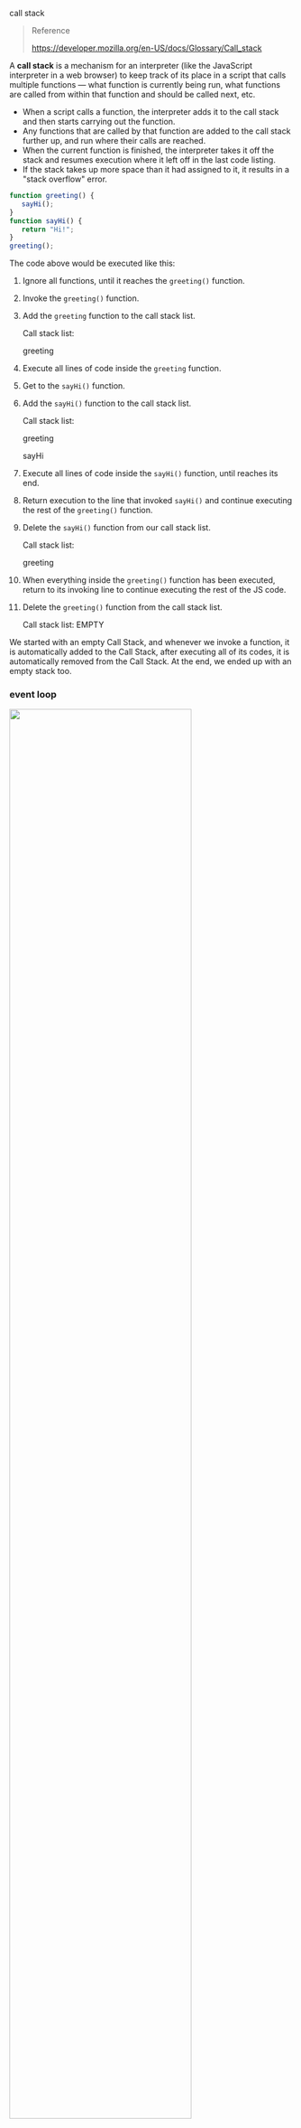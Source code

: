 call stack

> Reference
>
> https://developer.mozilla.org/en-US/docs/Glossary/Call_stack

A **call stack** is a mechanism for an interpreter (like  the JavaScript interpreter in a web browser) to keep track of its place  in a script that calls multiple functions — what function is currently being run, what functions are called from within that function and should be called next, etc.

- When a script calls a function, the interpreter adds it to the call stack and then starts carrying out the function.
- Any functions that are called by that function are added to the call stack further up, and run where their calls are reached.
- When the current function is finished, the interpreter takes it off  the stack and resumes execution where it left off in the last code  listing.
- If the stack takes up more space than it had assigned to it, it results in a "stack overflow" error.



```js
function greeting() {
   sayHi();
}
function sayHi() {
   return "Hi!";
}
greeting();
```

The code above would be executed like this:

1. Ignore all functions, until it reaches the `greeting()` function.

2. Invoke the `greeting()` function.

3. Add the `greeting` function to the call stack list.

   Call stack list:

   greeting

4. Execute all lines of code inside the `greeting` function.

5. Get to the `sayHi()` function.

6. Add the `sayHi()` function to the call stack list.

   Call stack list:

   greeting

   sayHi

7. Execute all lines of code inside the `sayHi()` function, until reaches its end.

8. Return execution to the line that invoked `sayHi()` and continue executing the rest of the `greeting()` function.

9. Delete the `sayHi()` function from our call stack list.

   Call stack list:

   greeting

10. When everything inside the `greeting()` function has been executed, return to its invoking line to continue executing the rest of the JS code.

11. Delete the `greeting()` function from the call stack list.

    Call stack list: EMPTY


We started with an empty Call Stack, and whenever we invoke a function,  it is automatically added to the Call Stack, after executing all of its  codes, it is automatically removed from the Call Stack. At the end, we  ended up with an empty stack too.



### event loop

<img width="80%" src="https://user-gold-cdn.xitu.io/2017/11/21/15fdd88994142347?imageView2/0/w/1280/h/960/ignore-error/1" />



主线程内的任务为空时，会去检查Event Queue的函数



 ```js
let data = [];
$.ajax({
    url:www.javascript.com,
    data:data,
    success:() => {
        console.log('发送成功!');
    }
})
console.log('代码执行结束');
 ```

1. ajax进入Event Table，注册回调函数`success`
2. 执行`console.log('代码执行结束')`
3. ajax事件完成，回调函数`success`进入Event Queue
4. 主线程从Event Queue读取回调函数，执行`success`

 

### setTimeout

It's important to note that setTimeout(..) doesn't put your callback on the event loop queue. What it does is set up a timer; when the timer expires, the environment places your callback into the event loop, such that some future tick will pick it up and execute it.



 ```js
setTimeout(() => {
    task();
},3000);
sleep(10000000);
 ```

1. `task()`进入Event Table，计时开始
2. 执行`sleep`
3. 3秒到了，计时事件`timeout`完成，`task()`进入Event Queue，等待主线程
4. `sleep`执行完
5. 扫描Event Queue，`task()`进入主线程执行

 

###  setInterval

`setInterval(fn,ms)`每过`ms`秒，`fn`进入Event Queue

fn执行时间大于ms时，看起来fn连续执行，没有间隔



### task

> Reference
>
> https://juejin.im/post/59e85eebf265da430d571f89

Microtasks(微任务) include process.nextTick, promise, Object.observe and MutationObserver 

Macrotasks(宏任务) include script, setTimeout, setInterval, setImmediate, I/O and UI rendering



<img width="85%" src="https://user-gold-cdn.xitu.io/2017/11/21/15fdcea13361a1ec?imageView2/0/w/1280/h/960/ignore-error/1" />



So the correct sequence of an event loop looks like this:

1.Execute synchronous codes, which belongs to macrotask

2.Once call stack is empty, query if any microtasks need to be executed

3.Execute all the microtasks

4.If necessary, render the UI

5.Then start the next round of the Event loop, and execute the asynchronous operations in the macrotask

 

example a：

```js
setTimeout(function() {
    console.log('setTimeout');
})

new Promise(function(resolve) {
    console.log('promise');
    resolve();
}).then(function() {
    console.log('then');
})

console.log('console');

//promise
//console
//then
//setTimeout
```

第一轮事件循环

1. 宏任务script进入主线程
2. `setTimeout`的回调函数注册后分发到宏任务Event Queue
3. `new Promise`立即执行，`then`函数分发到微任务Event Queue
4. 立即执行`console.log()`
5. 宏任务script执行结束
6. 检查微任务Event Queue，执行`then`

第二轮事件循环

1. 检查宏任务Event Queue，执行`setTimeout`的回调函数



example b：

```js
console.log('1');

setTimeout(function() {
    console.log('2');
    process.nextTick(function() {
        console.log('3');
    })
    new Promise(function(resolve) {
        console.log('4');
        resolve();
    }).then(function() {
        console.log('5')
    })
})
process.nextTick(function() {
    console.log('6');
})
new Promise(function(resolve) {
    console.log('7');
    resolve();
}).then(function() {
    console.log('8')
})

setTimeout(function() {
    console.log('9');
    process.nextTick(function() {
        console.log('10');
    })
    new Promise(function(resolve) {
        console.log('11');
        resolve();
    }).then(function() {
        console.log('12')
    })
})

// 1 7 6 8 2 4 3 5 9 11 10 12
```

第一轮事件循环

1. 宏任务script进入主线程

2. 执行`console.log('1')`

3. `setTimeout `回调函数被分发到宏任务Event Queue中，记为`setTimeout1`

   微任务：

   宏任务：  setTimeout1

4. `process.nextTick() `回调函数分发到微任务Event Queue中，记为`process1`

   微任务：process1

   宏任务：  setTimeout1

5. `new Promise`直接执行，`then`分发到微任务Event Queue中，记为`then1`

   微任务：process1，then1

   宏任务：  setTimeout1

6. `setTimeout `回调函数分发到宏任务Event Queue中，记为`setTimeout2`

   微任务：process1，then1

   宏任务：  setTimeout1，setTimeout2

7. 宏任务script结束

8. 检查微任务，执行`process1`

9. 检查微任务，执行`then1`

第二轮事件循环

1. 执行宏任务`setTimeout1`，原理同上

 第三轮事件循环

1. 执行宏任务`setTimeout2`，原理同上



疑问：用nodejs执行会有差异，`setTimeout1`和`setTimeout2`同时执行

 

<img src="https://user-gold-cdn.xitu.io/2017/11/21/15fdd96beade6575?imageView2/0/w/1280/h/960/ignore-error/1" />

### primitive

> Reference
>
> https://developer.mozilla.org/en-US/docs/Glossary/Primitive
>
> https://justjavac.com/javascript/2012/12/22/javascript-values-not-everything-is-an-object.html

A **primitive** (primitive value, primitive data type) is data that is not an [object](https://developer.mozilla.org/en-US/docs/Glossary/object) and has no [methods](https://developer.mozilla.org/en-US/docs/Glossary/method). In [JavaScript](https://developer.mozilla.org/en-US/docs/Glossary/JavaScript), there are 6 primitive data types: [string](https://developer.mozilla.org/en-US/docs/Glossary/string), [number](https://developer.mozilla.org/en-US/docs/Glossary/number), [boolean](https://developer.mozilla.org/en-US/docs/Glossary/boolean), [null](https://developer.mozilla.org/en-US/docs/Glossary/null), [undefined](https://developer.mozilla.org/en-US/docs/Glossary/undefined), [symbol](https://developer.mozilla.org/en-US/docs/Glossary/symbol) (new in [ECMAScript](https://developer.mozilla.org/en-US/docs/Glossary/ECMAScript) 2015).



All primitives are **immutable,** i.e., they cannot be  altered. It is important not to confuse a primitive itself with a  variable assigned a primitive value. The variable may be reassigned a  new value, but the existing value can not be changed in the ways that  objects, arrays, and functions can be altered.



占用空间固定，保存在栈中（当一个方法执行时，每个方法都会建立自己的内存栈，在这个方法内定义的变量将会逐个放入这块栈内存里，随着方法的执行结束，这个方法的内存栈也将自然销毁了。因此，所有在方法中定义的变量都是放在栈内存中的；栈中存储的是基础变量以及一些对象的引用变量，基础变量的值是存储在栈中，而引用变量存储在栈中的是指向堆中的数组或者对象的地址



A primitive type has a fixed size in memory. For example, a number occupies eight bytes of memory, and a boolean value can be represented with only one bit. The number type is the largest of the primitive types. If each JavaScript variable reserves eight bytes of memory, the variable can directly hold any primitive value.



```js
//1.原始值不可变
var str = "abc";
str.foo = 123;
str.foo //undefined

//2.原始值没有内部标识，按值比较
"abc" === "abc"
true
```



隐式转换：

```js
Boolean(undefined)//false
Boolean(0)//false
'1'+2 //12
Boolean('false')//true
Boolean('undefined')//true
3 + true; // 4
```



转换成false：

"" 空字串
0, -0, NaN
null
undefined
false





### object

占用空间不固定，保存在堆中（当我们在程序中创建一个对象时，这个对象将被保存到运行时数据区中，以便反复利用（因为对象的创建成本通常较大），这个运行时数据区就是堆内存。堆内存中的对象不会随方法的结束而销毁，即使方法结束后，这个对象还可能被另一个引用变量所引用（方法的参数传递时很常见），则这个对象依然不会被销毁，只有当一个对象没有任何引用变量引用它时，系统的垃圾回收机制才会在核实的时候回收它



分为：

原始值的包装器：`Boolean`, `Number`, `String`

`[]` 就是 `new Array()`

`{}` 就是 `new Object()`

`function() {}` 就是 `new Function()`

`/\s*/` 就是  `new RegExp("\\s*")`

`new Date("2011-12-24")`



特点：

```js
//1.可变
var obj = {};
obj.foo = 123;
obj.foo//123

//2.每个对象都有自己唯一的标识符，通过字面量或构造函数创建的对象和任何其他对象都不相等
{} === {}
false

//对象是通过引用来比较的，只有两个对象有相同的标识，才认为这个对象是相等的
var obj = {};
obj === obj

//3.变量保存了对象的引用，因此，如果两个变量应用了相同的对象——我们改变其中一个变量时，两一个也会随之改变
var var1 = {};
var var2 = var1;
var1.foo = 123;
var2.foo //123
```



```js
Object.prototype.toString.call(1) // "[object Number]"
Object.prototype.toString.call('hi') // "[object String]"
Object.prototype.toString.call({a:'hi'}) // "[object Object]"
Object.prototype.toString.call([1,'a']) // "[object Array]"
Object.prototype.toString.call(true) // "[object Boolean]"
Object.prototype.toString.call(() => {}) // "[object Function]"
Object.prototype.toString.call(null) // "[object Null]"
Object.prototype.toString.call(undefined) // "[object Undefined]"
Object.prototype.toString.call(Symbol(1)) // "[object Symbol]"
```



#### wrap

```js
typeof "abc" //'string'
typeof new String("abc") //'object'

"abc" instanceof String //false
new String("abc") instanceof String //true

"abc" === new String("abc") //false

var a = new String("abc");
var b = new String("abc");
a == b //false
a == a //true
```



### Equality comparisons

- double equals (`==`) will perform a type conversion when comparing two things, and will handle `NaN`, `-0`, and `+0` specially to conform to IEEE 754 (so `NaN != NaN`, and `-0 == +0`);

- triple equals (`===`) will do the same comparison (including the special handling for `NaN`, `-0`, and `+0`) but without type conversion, by simply always returning `false` if the types differ;

- `Object.is` does no type conversion and no special handling for `NaN`, `-0`, and `+0` (giving it the same behavior as `===` except on those special numeric values).


```js
//两个变量指向同一个对象
var a1 = ['Hi!'];
var a2 = a1;
console.log(a1 === a2); // true

//两个变量指向不同对象
var b1 = ["Hi!"];
var b2 = ["Hi!"];
console.log(b1 === b2); // false

//比较对象的值
var arr1str = JSON.stringify(arr1);
var arr2str = JSON.stringify(arr2);
console.log(arr1str === arr2str); // true
```



### reference types

> Reference
>
> https://www.cnblogs.com/leiting/p/8081413.html
>
> https://blog.fundebug.com/2017/08/09/explain_value_reference_in_js/

```js
//1.值传递
function multiply(x, y) {
    return x * y;
}
multiply(2, 3);

//2.引用传递
function change(person) {
    person.age = 25;
    return person;
}
var alex = {
    name: 'Alex',
    age: 30
};
var changedAlex = change(alex);
console.log(alex); // { name: 'Alex', age: 25 }
console.log(changedAlex); // { name: 'Alex', age: 25 }
```





### this

> Reference
>
> https://www.jianshu.com/p/6b4333e78bf5
>
> https://juejin.im/post/5b9f176b6fb9a05d3827d03f

this是函数运行时所在的环境对象

this 指向最后调用它的对象

箭头函数的 this 始终指向函数定义时的 this，而非执行时

匿名函数的 this 指向 window

```js
//===example1===
var x = 1;
function test() {
    //this -> window
    console.log(this.x);
}
test();  // 1

//===example2===
var obj = {
    x: 1,
    y: function foo() {
        //this -> obj
        console.log(this.x);
    }
};
obj.y(); // 1

//====example3===
var x = 2;
function test() {
    this.x = 1;
}
//this -> obj
var obj = new test();
obj.x // 1
```



1. 隐式绑定

   ```js
   const user = {
       name: 'Tyler',
       greet() {
           console.log(this.name);
       }
   };
   user.greet();
   ```

2. 显式绑定

   ```js
   function greet () {
       alert(`Hello, my name is ${this.name}`)
   };
   
   const user = {
       name: 'Tyler',
       age: 27,
   };
   
   greet.call(user);
   ```

3. new 绑定

   ```js
   function User (name, age) {
     this.name = name
     this.age = age
   };
   
   const me = new User('Tyler', 27);//this指向新对象
   ```

4. window 绑定

   ```js
   window.age = 27
   
   function sayAge () {
       console.log(`My age is ${this.age}`)
   }
   
   sayAge ();
   ```



改变this指向

- 使用 ES6 的箭头函数
- 在函数内部使用 `_this = this`
- 使用 `apply`、`call`、`bind`
- new 实例化一个对象



#### apply

改变函数的指向，参数是一个数组，参数为空时，指向全局对象

```js
var x = 0;
var obj = {
    x: 1,
    y: function foo() {
        console.log(this.x);
    }
};

//this -> window
obj.y.apply(); // 0
//this -> obj
obj.y.apply(obj); //1
```



#### call

跟apply相似，传的参数是一个个的



#### bind

跟call相似，但返回一个函数

```js
function greet() {
    console.log(this.name);
}

const user = {
    name: "Tyler"
};

const newFn = greet.bind(user);
newFn(); //Tyler
```



### MVVM

In the JQuery period, if you need to refresh the UI, you need to get the corresponding DOM and then update the UI, so the data and business logic are strongly-coupled with the page.

 

In MVVM, the UI is driven by data. Once the data is changed, the corresponding UI will be refreshed. If the UI changes, the corresponding data will also be changed. In this way, we can only care about the data flow in business processing without dealing with the page directly. ViewModel only cares about the processing of data and business and does not care how View handles data. In this case, we can separate the View from the Model. If either party changes, it does not necessarily need to change the other party, and some reusable logic can be placed in a ViewModel, allowing multiple Views to reuse this ViewModel.

 

In MVVM, the core is the two-way binding of data, such as dirty checking by Angular and data hijacking in Vue.



### DOM

> Reference
>
> https://javascript.ruanyifeng.com/dom/node.html

DOM（Document Object Model）：JavaScript 操作网页的接口，它的作用是将网页转为一个 JavaScript 对象，从而可以用脚本进行各种操作

浏览器会根据 DOM 模型，将结构化文档（比如 HTML 和 XML）解析成一系列的节点，再由这些节点组成一个树状结构（DOM Tree）。所有的节点和最终的树状结构，都有规范的对外接口



Node：DOM 的最小组成单位

DOM 树：由各种不同类型的节点组成



**7种节点**

Document

Element

Attribute

Text

DocumentFragment

DocumentType

Comment



**节点的三种关系（除根节点）**

parentNode：直接的上级节点

childNodes：直接的下级节点

sibling：拥有同一个父节点的节点



**Node 接口的属性**

```js
Node.nodeType
Node.nodeName
Node.nodeValue
Node.textContent //后代节点的文本内容
Node.baseURI
Node.ownerDocument //返回当前节点所在的顶层文档对象
Node.nextSibling //当前节点的下一个节点
Node.previousSibling //当前节点的上一个节点
Node.parentNode
Node.parentElement //当前节点的父元素节点
Node.firstChild
Node.lastChild
Node.childNodes //当前节点的所有子节点
Node.isConnected //当前节点是否在文档之中
```



**Node接口方法**

```js
Node.appendChild()
Node.hasChildNodes()
Node.cloneNode()
Node.insertBefore()
Node.removeChild()
Node.replaceChild()
Node.contains()
Node.compareDocumentPosition()
Node.isEqualNode()
Node.isSameNode()
Node.normalize()
Node.getRootNode()
```



**NodeList 接口**

```js
NodeList.prototype.length
NodeList.prototype.forEach()
NodeList.prototype.item() //成员的位置
NodeList.prototype.keys()
NodeList.prototype.values()
NodeList.prototype.entries()
```



**ParentNode 接口**

```js
ParentNode.children
ParentNode.firstElementChild
ParentNode.lastElementChild
ParentNode.childElementCount
ParentNode.append()
ParentNode.prepend()
```



**ChildNode 接口**

```js
ChildNode.remove()
ChildNode.before()
ChildNode.after()
ChildNode.replaceWith()
```



###  new

> Reference
>
> http://javascript.ruanyifeng.com/oop/basic.html

构造函数名首字母大写

函数内的`this`是对象实例

`new`执行构造函数，返回一个实例对象

```js
var Vehicle = function () {
    'use strict';//防止this指向全局对象
    this.price = 1000;
};
var v = new Vehicle();
v.price // 1000
```

 

 new执行步骤

1. 创建一个空对象，作为将要返回的对象实例
2. 将这个空对象的原型，指向构造函数的`prototype`属性
3. 将这个空对象赋值给函数内部的`this`关键字
4. 开始执行构造函数内部的代码



```js
function _new(/* 构造函数 */ constructor, /* 构造函数参数 */ params) {
    // 将 arguments 对象转为数组
    var args = [].slice.call(arguments);
    // 取出构造函数
    var constructor = args.shift();
    // 创建一个空对象，继承构造函数的 prototype 属性
    var context = Object.create(constructor.prototype);
    // 执行构造函数
    var result = constructor.apply(context, args);
    // 如果返回结果是对象，就直接返回，否则返回 context 对象
    return (typeof result === 'object' && result != null) ? result : context;
}

// 实例
var actor = _new(Person, '张三', 28);
```



`new`命令调用时，`new.target`指向当前函数

```js
function f() {
    console.log(new.target === f);
}

f() // false
new f() // true
```



Object.create()

```js
var person1 = {
    name: 'Tom',
    age: 38,
    greeting: function() {
        console.log('Hi! I\'m ' + this.name + '.');
    }
};

var person2 = Object.create(person1);

person2.name
person2.greeting()
```



### prototype

> Reference
>
> https://developer.mozilla.org/en-US/docs/Web/JavaScript/Inheritance_and_the_prototype_chain
>
> https://github.com/bigdots/blog/issues/1
>
> https://blog.csdn.net/SpicyBoiledFish/article/details/71123162
>
> https://blog.csdn.net/cecilia620/article/details/71158048
>
> https://www.jianshu.com/p/15ac7393bc1f
>
> https://github.com/stone0090/javascript-lessons/tree/master/2.5-Prototype

JavaScript is a bit confusing for developers experienced in  class-based languages (like Java or C++), as it is dynamic and does not  provide a `class` implementation per se (the `class` keyword is introduced in ES2015, but is syntactical sugar, JavaScript remains prototype-based).

When it comes to inheritance, JavaScript only has one construct:  objects. Each object has a private property which holds a link to  another object called its **prototype**. That prototype object has a prototype of its own, and so on until an object is reached with `null` as its prototype. By definition, `null` has no prototype, and acts as the final link in this **prototype chain**.



<img src="https://www.ibm.com/developerworks/cn/web/1306_jiangjj_jsinstanceof/figure1.jpg" />



```js
let f = function () {
   this.a = 1;
   this.b = 2;
}
let o = new f(); // {a: 1, b: 2}

f.prototype.b = 3;
f.prototype.c = 4;

// {a: 1, b: 2} ---> {b: 3, c: 4} ---> Object.prototype ---> null
console.log(o.a); // 1
console.log(o.b); // 2
console.log(o.c); // 4
console.log(o.d); // undefined
```



```js
var a = {a: 1};
// a ---> Object.prototype ---> null

var b = Object.create(a);
// b ---> a ---> Object.prototype ---> null
console.log(b.a); // 1 (inherited)

var c = Object.create(b);
// c ---> b ---> a ---> Object.prototype ---> null

var d = Object.create(null);
// d ---> null
console.log(d.hasOwnProperty);
// undefined, because d doesn't inherit from Object.prototype
```



构造函数、原型对象、实例化对象三者的关系 

<img src="https://img-blog.csdn.net/20170503151554392?watermark/2/text/aHR0cDovL2Jsb2cuY3Nkbi5uZXQvU3BpY3lCb2lsZWRGaXNo/font/5a6L5L2T/fontsize/400/fill/I0JBQkFCMA==/dissolve/70/gravity/Center" /> 



<img src="https://img-blog.csdn.net/20170503152146141?watermark/2/text/aHR0cDovL2Jsb2cuY3Nkbi5uZXQvU3BpY3lCb2lsZWRGaXNo/font/5a6L5L2T/fontsize/400/fill/I0JBQkFCMA==/dissolve/70/gravity/Center" /> 



configurable

```js 
var person = { name: 'TOM' } 
delete person.name; // true 

Object.defineProperty(person, 'name', { 
    configurable: false, 
    value: 'Jake' 
}) 
delete person.name // false 
console.log(person.name) // Jake 
person.name = "alex";  
console.log(person.name) // Jake 
```




 writable

```js 
var person = { name: 'TOM' }
person.name = 'Jake';
console.log(person.name);

Object.defineProperty(person, 'name', {
    writable: false 
})
person.name = 'alex';
console.log(person.name); // Jake
```

 

get/set

```js 
var person = {}
Object.defineProperties(person, {
    name: { value: 'Jake', configurable: true }, 
    age: {
        get: function() { return this.value || 22 },
        set: function(value) { this.value = value }
    }
})
 
person.name // Jake
person.age // 22
```

  

```js 
var person = {}
Object.defineProperty(person, 'name', {
    value: 'alex',
    writable: false,
    configurable: false
})
var descripter = Object.getOwnPropertyDescriptor(person, 'name');
console.log(descripter);

/*descripter = {
    configurable: false,
    enumerable: false,
    value: 'alex',
    writable: false
}*/
```



重写原型

```js
function Person(){}

Person.prototype = {
    constructor : Person,
    name : "Stone",
    age : 28,
    job: "Software Engineer",
    sayName : function () {
        console.log(this.name);
    }
};
```



```js
function Person(name, age, job){
    this.name = name;
    this.age = age;
    this.job = job;
    //私有在构造函数内定义
    this.friends = ["ZhangSan", "LiSi"];
}

Person.prototype = {
    constructor : Person,
    //共享函数用原型定义
    sayName : function(){
        console.log(this.name);
    }
}

var person1 = new Person("Stone", 28, "Software Engineer");
var person2 = new Person("Sophie", 29, "English Teacher");

person1.friends.push("WangWu");
console.log(person1.friends);    // "ZhangSan,LiSi,WangWu"
console.log(person2.friends);    // "ZhangSan,LiSi"
console.log(person1.friends === person2.friends);    // false
console.log(person1.sayName === person2.sayName);    // true
```



### Grammar and types

**Declarations**

var: Declares a variable, optionally initializing it to a value.

let: Declares a block-scoped, local variable, optionally initializing it to a value.

const: Declares a block-scoped, read-only named constant.



**Variable scope**

```js
if (true) {
  let y = 5;
}
console.log(y);  // ReferenceError: y is not defined
```



**Variable hoisting**

```js
/**
 * Example 1
 */
console.log(x === undefined); // true
var x = 3;

/**
 * Example 2
 */
// will return a value of undefined
var myvar = 'my value';
 
(function() {
  console.log(myvar); // undefined
  var myvar = 'local value';
})();
```



**Function hoisting**

```js
/* Function declaration */

foo(); // "bar"

function foo() {
  console.log('bar');
}


/* Function expression */

baz(); // TypeError: baz is not a function

var baz = function() {
  console.log('bar2');
};
```



**Data types**

The latest ECMAScript standard defines seven data types:

- Six data types that are primitives:
  - Boolean. true and false.
  - null. A special keyword denoting a null value. Because JavaScript is case-sensitive, null is not the same as Null, NULL, or any other variant.
  - undefined. A top-level property whose value is not defined.
  - Number. An integer or floating point number. For example: 42 or 3.14159.
  - String. A sequence of characters that represent a text value. For example:  "Howdy"
  - Symbol (new in ECMAScript 2015). A data type whose instances are unique and immutable.
- and Object



**Data type conversion**

```js
'37' - 7 // 30
'37' + 7 // "377"
```



### Control flow and error handling

**Block statement**

```js
var x = 1;
{
  var x = 2;
}
console.log(x); // outputs 2
```



**Conditional statements**

```js
if (condition) {
  statement_1;
} else {
  statement_2;
}
```



**Exception handling statements**

```js
throw 'Error2';   // String type
throw 42;         // Number type
throw true;       // Boolean type
throw {toString: function() { return "I'm an object!"; } };
```



```js
// Create an object type UserException
function UserException(message) {
  this.message = message;
  this.name = 'UserException';
}

// Make the exception convert to a pretty string when used as a string 
// (e.g. by the error console)
UserException.prototype.toString = function() {
  return this.name + ': "' + this.message + '"';
}

// Create an instance of the object type and throw it
throw new UserException('Value too high');
```



```js
function getMonthName(mo) {
  mo = mo - 1; // Adjust month number for array index (1 = Jan, 12 = Dec)
  var months = ['Jan', 'Feb', 'Mar', 'Apr', 'May', 'Jun', 'Jul',
                'Aug', 'Sep', 'Oct', 'Nov', 'Dec'];
  if (months[mo]) {
    return months[mo];
  } else {
    throw 'InvalidMonthNo'; //throw keyword is used here
  }
}

try { // statements to try
  monthName = getMonthName(myMonth); // function could throw exception
}
catch (e) {
  monthName = 'unknown';
  logMyErrors(e); // pass exception object to error handler -> your own function
}
```



```js
openMyFile();
try {
  writeMyFile(theData); //This may throw an error
} catch(e) {  
  handleError(e); // If we got an error we handle it
} finally {
  closeMyFile(); // always close the resource
}
```



```js
function doSomethingErrorProne() {
  if (ourCodeMakesAMistake()) {
    throw (new Error('The message'));
  } else {
    doSomethingToGetAJavascriptError();
  }
}
....
try {
  doSomethingErrorProne();
} catch (e) {
  console.log(e.name); // logs 'Error'
  console.log(e.message); // logs 'The message' or a JavaScript error message)
}
```



**Promise**

A `Promise` is in one of these states:

- *pending*: initial state, not fulfilled or rejected.
- *fulfilled*: successful operation
- *rejected*: failed operation.
- *settled*: the Promise is either fulfilled or rejected, but not pending.

<img src="https://mdn.mozillademos.org/files/8633/promises.png">



### Loops and iteration

**for statement**
**do...while statement**

```js
var i = 0;
do {
  i += 1;
  console.log(i);
} while (i < 5);
```



**while statement**

```js
var n = 0;
var x = 0;
while (n < 3) {
  n++;
  x += n;
}
```



**labeled statement**

```js
markLoop:
while (theMark == true) {
   doSomething();
}
```



**break statement**

```js
for (var i = 0; i < a.length; i++) {
  if (a[i] == theValue) {
    break;
  }
}
```



**continue statement**

```js
var i = 0;
var n = 0;
while (i < 5) {
  i++;
  if (i == 3) {
    continue;
  }
  n += i;
  console.log(n);
}
//1,3,7,12
```



**for...in statement**

```js
var arr = [3, 5, 7];
arr.foo = 'hello';

for (var i in arr) {
   console.log(i); // logs "0", "1", "2", "foo"
}
```



**for...of statement**

```js
var arr = [3, 5, 7];
arr.foo = 'hello';

for (var i of arr) {
   console.log(i); // logs 3, 5, 7
}
```



### Functions



**recursion**

A function can refer to and call itself.

```js
function factorial(n) {
    console.trace();//查看调用栈
    if (n === 0) {
        return 1
    }
    return n * factorial(n - 1)
}
```



<img width="65%" src="https://user-gold-cdn.xitu.io/2017/6/20/d28ba98f3835845671655db33dfe14bb?imageView2/0/w/1280/h/960/ignore-error/1" />



尾递归：是一种递归的写法，避免不断将函数压栈最终导致堆栈溢出。通过设置一个累加参数，并且每一次都将当前的值累加上去，然后递归调用

```js
function factorial(n, total = 1) {
    console.trace();//查看调用栈
    if (n === 0) {
        return total
    }
    return factorial(n - 1, n * total)
}
factorial(3);
```



函数之间没有依赖关系，调用后可进行垃圾回收

factorial(3, 1)
factorial(2, 3)
factorial(1, 6)
factorial(0, 6)



补充：

Nodejs需要使用`strict mode`和`--harmony_tailcalls`开启尾递归(proper tail call)

```shell
node --harmony_tailcalls factorial.js
```



**Closures**

Closures are one of the most powerful features of JavaScript. JavaScript
allows for the nesting of functions and grants the inner function full 
access to all the variables and functions defined inside the outer 
function (and all other variables and functions that the outer function 
has access to). However, the outer function does not have access to the 
variables and functions defined inside the inner function. This provides
a sort of encapsulation for the variables of the inner function. Also, 
since the inner function has access to the scope of the outer function, 
the variables and functions defined in the outer function will live 
longer than the duration of the outer function execution, if the inner 
function manages to survive beyond the life of the outer function. A 
closure is created when the inner function is somehow made available to 
any scope outside the outer function.



闭包：有权访问另一个函数作用域中的变量的函数

通常，函数的作用域及其所有变量都会在函数执行结束后被销毁。但是，在创建了一个闭包以后，这个函数的作用域就会一直保存到闭包不存在为止

应用：设计私有的方法和变量

缺点：减慢处理速度，内存消耗



**Arguments object**

```js
function myConcat(separator) {
   var result = ''; // initialize list
   var i;
   // iterate through arguments
   for (i = 1; i < arguments.length; i++) {
      result += arguments[i] + separator;
   }
   return result;
}

// returns "red, orange, blue, "
myConcat(', ', 'red', 'orange', 'blue');
```



### Expressions and operators

**Bitwise operators**

The operands of all bitwise operators are converted to signed 32-bit  integers in two's complement format. Two's complement format means that a number's negative counterpart (e.g. 5 vs. -5) is all the number's bits  inverted (bitwise NOT of the number, a.k.a. ones' complement of the  number) plus one. For example, the following encodes the integer 314:



```
00000000000000000000000100111010
```

The following encodes `~314`, i.e. the ones' complement of `314`:

```
11111111111111111111111011000101
```

Finally, the following encodes `-314,` i.e. the two's complement of `314`:

```
11111111111111111111111011000110
```



-7>>1 = -4

```
00000000 00000000 00000000 00000111 //7
11111111 11111111 11111111 11111001 //-7
11111111 11111111 11111111 11111100	//-7>>1
00000000 00000000 00000000 00000100 //4
10000000 00000000 00000000 00000100 //-4
```



 -1>>>4 = ox0FFFFFFF

```
00000000 00000000 00000000 00000001 //1
11111111 11111111 11111111 11111111 //-1
00001111 11111111 11111111 11111111 //-1>>>4
```



**Unary operators**

delete

```js
x = 42;
var y = 43;
myobj = new Number();
myobj.h = 4;    // create property h
delete x;       // returns true (can delete if declared implicitly)
delete y;       // returns false (cannot delete if declared with var)
delete Math.PI; // returns false (cannot delete predefined properties)
delete myobj.h; // returns true (can delete user-defined properties)
delete myobj;   // returns true (can delete if declared implicitly)
```



typeof

```js
var myFun = new Function('5 + 2');
var shape = 'round';
var size = 1;
var foo = ['Apple', 'Mango', 'Orange'];
var today = new Date();

typeof myFun;       // returns "function"
typeof shape;       // returns "string"
typeof size;        // returns "number"
typeof foo;         // returns "object"
typeof today;       // returns "object"
typeof doesntExist; // returns "undefined"
```



**Relational operators**

```js
// Arrays
var trees = ['redwood', 'bay', 'cedar', 'oak', 'maple'];
0 in trees;        // returns true
3 in trees;        // returns true
6 in trees;        // returns false
'bay' in trees;    // returns false (you must specify the index number,
                   // not the value at that index)
'length' in trees; // returns true (length is an Array property)

// built-in objects
'PI' in Math;          // returns true
var myString = new String('coral');
'length' in myString;  // returns true

// Custom objects
var mycar = { make: 'Honda', model: 'Accord', year: 1998 };
'make' in mycar;  // returns true
'model' in mycar; // returns true
```



### Numbers and dates

**Numbers**

- Decimal numbers

  ```js
  1234567890
  42
  
  // Caution when using leading zeros:
  
  0888 // 888 parsed as decimal
  0777 // parsed as octal in non-strict mode (511 in decimal)
  /*
  Note that decimal literals can start with a zero (0) followed by another decimal digit, but if every digit after the leading 0 is smaller than 8, the number gets parsed as an octal number.
  */
  ```

- Binary numbers

  ```js
  var FLT_SIGNBIT  = 0b10000000000000000000000000000000; // 2147483648
  var FLT_EXPONENT = 0b01111111100000000000000000000000; // 2139095040
  var FLT_MANTISSA = 0B00000000011111111111111111111111; // 8388607
  ```


- Octal numbers

  ```js
  var n = 0755; // 493
  var m = 0644; // 420
  
  var a = 0o10; // ES2015: 8
  ```


- Hexadecimal numbers

  ```js
  0xFFFFFFFFFFFFFFFFF // 295147905179352830000
  0x123456789ABCDEF   // 81985529216486900
  0XA                 // 10
  ```


- Exponentiation

  ```js
  1E3   // 1000
  2e6   // 2000000
  0.1e2 // 10
  ```



JavaScript 内部，所有数字都是以64位浮点数形式储存

根据国际标准 IEEE 754，JavaScript 浮点数的64个二进制位

- 第1位：符号位，`0`表示正数，`1`表示负数
- 第2位到第12位（共11位）：指数部分，表示数值的大小( 0 ~ 2047 )
- 第13位到第64位（共52位）：小数部分（即有效数字），表示数值的精度( -2^53 ~ 2^53 )



```js
//浮点数不是精确的值
0.1 + 0.2 === 0.3	//false
0.3 / 0.1	// 2.9999999999999996
(0.3 - 0.2) === (0.2 - 0.1)	// false
```



### Regular expressions

```js
var myRe = /d(b+)d/g;
var myArray = myRe.exec('cdbbdbsbz');
```



```js
var re = /(\w+)\s(\w+)/;
var str = 'John Smith';
var newstr = str.replace(re, '$2, $1');
console.log(newstr);

// "Smith, John"
```



```js
var re = /\w+\s/g;
var str = 'fee fi fo fum';
var myArray = str.match(re);
console.log(myArray);

// ["fee ", "fi ", "fo "]
```



### Working with objects

In JavaScript, an object is a standalone entity, with properties and 
type. Compare it with a cup, for example. A cup is an object, with 
properties. A cup has a color, a design, weight, a material it is made 
of, etc. The same way, JavaScript objects can have properties, which 
define their characteristics.




